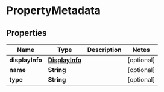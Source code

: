 

# PropertyMetadata


## Properties

Name | Type | Description | Notes
------------ | ------------- | ------------- | -------------
**displayInfo** | [**DisplayInfo**](DisplayInfo.md) |  |  [optional]
**name** | **String** |  |  [optional]
**type** | **String** |  |  [optional]



